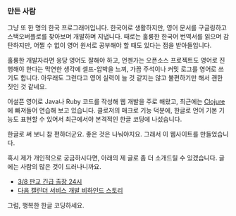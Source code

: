 ### 만든 사람

그냥 또 한 명의 한국 프로그래머입니다. 한국어로 생활하지만, 영어 문서를 구글링하고 스택오버플로를 찾아보며 개발하며 지냅니다. 때로는 훌륭한 한국어 번역서를 읽으며 감탄하지만, 어쩔 수 없이 영어 원서로 공부해야 할 때도 있다는 점을 받아들입니다.

훌륭한 개발자라면 응당 영어도 잘해야 하고, 언젠가는 오픈소스 프로젝트도 영어로 진행해야 한다는 막연한 생각에 셀프-압박을 느껴, 가끔 주석이나 커밋 로그를 영어로 쓰기도 합니다. 아무래도 그런다고 영어 실력이 늘 것 같지는 않고 불편하기만 해서 괜한 짓인 것 같네요.

어설픈 영어로 Java나 Ruby 코드를 작성해 웹 개발을 주로 해왔고, 최근에는 [Clojure](http://clojure.org)에 빠져들어 연습해 보고 있습니다. 클로저의 매크로 기능 덕분에, 한글로 언어 기본 기능도 표현할 수 있어서 최근에서야 본격적인 한글 코딩에 나섰습니다.

한글로 써 보니 참 편하더군요. 좋은 것은 나눠야지요. 그래서 이 웹사이트를 만들었습니다.

혹시 제가 개인적으로 궁금하시다면, 아래의 제 글로 좀 더 소개드릴 수 있겠습니다. 글에는 사람의 많은 것이 드러나니까요.

* [3/8 판교 긴급 출장 24시](https://medium.com/happyprogrammer-in-jeju/3-8-판교-긴급-출장-24시-3bad70af3176)
* [다음 캘린더 서비스 개발 비하인드 스토리](https://medium.com/happyprogrammer-in-jeju/다음-캘린더-서비스의-비하인드-스토리-ec0faac67f05)

그럼, 행복한 한글 코딩하세요.
